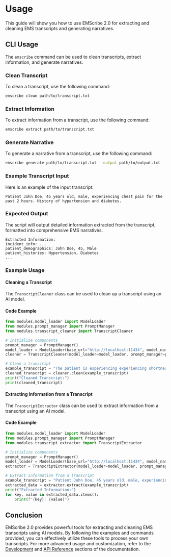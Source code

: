 # Usage

This guide will show you how to use EMScribe 2.0 for extracting and cleaning EMS transcripts and generating narratives.

## CLI Usage

The `emscribe` command can be used to clean transcripts, extract information, and generate narratives.

### Clean Transcript

To clean a transcript, use the following command:

```bash
emscribe clean path/to/transcript.txt
```

### Extract Information

To extract information from a transcript, use the following command:

```bash
emscribe extract path/to/transcript.txt
```

### Generate Narrative

To generate a narrative from a transcript, use the following command:

```bash
emscribe generate path/to/transcript.txt --output path/to/output.txt
```

### Example Transcript Input

Here is an example of the input transcript:

```plaintext
Patient John Doe, 45 years old, male, experiencing chest pain for the past 2 hours. History of hypertension and diabetes.
```

### Expected Output

The script will output detailed information extracted from the transcript, formatted into comprehensive EMS narratives.

```plaintext
Extracted Information:
incident_info: ...
patient_demographics: John Doe, 45, Male
patient_histories: Hypertension, Diabetes
...
```

### Example Usage

#### Cleaning a Transcript

The `TranscriptCleaner` class can be used to clean up a transcript using an AI model.

#### Code Example

```python
from modules.model_loader import ModelLoader
from modules.prompt_manager import PromptManager
from modules.transcript_cleaner import TranscriptCleaner

# Initialize components
prompt_manager = PromptManager()
model_loader = ModelLoader(base_url="http://localhost:11434", model_name="llama3.1")
cleaner = TranscriptCleaner(model_loader=model_loader, prompt_manager=prompt_manager)

# Clean a transcript
example_transcript = "The patient is experiencing experiencing shortness of breath. The patient is The patient is also complaining of chest pain."
cleaned_transcript = cleaner.clean(example_transcript)
print("Cleaned Transcript:")
print(cleaned_transcript)
```

#### Extracting Information from a Transcript

The `TranscriptExtractor` class can be used to extract information from a transcript using an AI model.

#### Code Example

```python
from modules.model_loader import ModelLoader
from modules.prompt_manager import PromptManager
from modules.transcript_extractor import TranscriptExtractor

# Initialize components
prompt_manager = PromptManager()
model_loader = ModelLoader(base_url="http://localhost:11434", model_name="llama3.1")
extractor = TranscriptExtractor(model_loader=model_loader, prompt_manager=prompt_manager)

# Extract information from a transcript
example_transcript = "Patient John Doe, 45 years old, male, experiencing chest pain for the past 2 hours. History of hypertension and diabetes."
extracted_data = extractor.extract(example_transcript)
print("Extracted Information:")
for key, value in extracted_data.items():
    print(f"{key}: {value}")
```

## Conclusion

EMScribe 2.0 provides powerful tools for extracting and cleaning EMS transcripts using AI models. By following the examples and commands provided, you can effectively utilize these tools to process your own transcripts. For more advanced usage and customization, refer to the [Development](development.md) and [API Reference](api_reference.md) sections of the documentation.